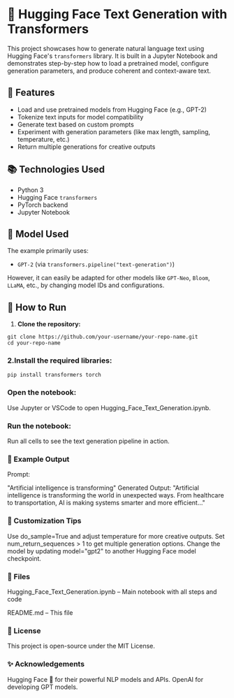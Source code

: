 # 🤖 Hugging Face Text Generation with Transformers

This project showcases how to generate natural language text using Hugging Face's `transformers` library. It is built in a Jupyter Notebook and demonstrates step-by-step how to load a pretrained model, configure generation parameters, and produce coherent and context-aware text.

## 🚀 Features

- Load and use pretrained models from Hugging Face (e.g., GPT-2)
- Tokenize text inputs for model compatibility
- Generate text based on custom prompts
- Experiment with generation parameters (like max length, sampling, temperature, etc.)
- Return multiple generations for creative outputs

## 📚 Technologies Used

- Python 3
- Hugging Face `transformers`
- PyTorch backend
- Jupyter Notebook

## 🧠 Model Used

The example primarily uses:

- `GPT-2` (via `transformers.pipeline("text-generation")`)

However, it can easily be adapted for other models like `GPT-Neo`, `Bloom`, `LLaMA`, etc., by changing model IDs and configurations.

## 🔧 How to Run

1. **Clone the repository:**

```
git clone https://github.com/your-username/your-repo-name.git
cd your-repo-name
```
### 2.Install the required libraries:

```pip install transformers torch```

### Open the notebook:

Use Jupyter or VSCode to open Hugging_Face_Text_Generation.ipynb.

### Run the notebook:

Run all cells to see the text generation pipeline in action.

### 📝 Example Output
Prompt:

"Artificial intelligence is transforming"
Generated Output:
"Artificial intelligence is transforming the world in unexpected ways. From healthcare to transportation, AI is making systems smarter and more efficient..."

### 🧩 Customization Tips

Use do_sample=True and adjust temperature for more creative outputs.
Set num_return_sequences > 1 to get multiple generation options.
Change the model by updating model="gpt2" to another Hugging Face model checkpoint.

### 📁 Files
Hugging_Face_Text_Generation.ipynb – Main notebook with all steps and code

README.md – This file

### 📄 License
This project is open-source under the MIT License.

### ✨ Acknowledgements
Hugging Face 🤗 for their powerful NLP models and APIs.
OpenAI for developing GPT models.


